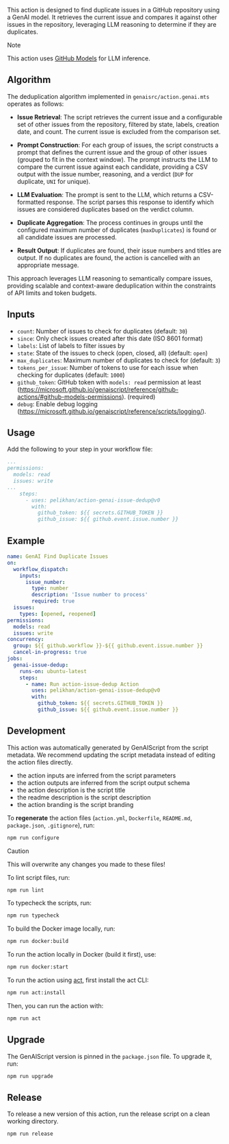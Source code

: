 This action is designed to find duplicate issues in a GitHub repository using a GenAI model. It retrieves the current issue and compares it against other issues in the repository, leveraging LLM reasoning to determine if they are duplicates.

> [!NOTE]
> This action uses [GitHub Models](https://github.com/models) for LLM inference.


## Algorithm

The deduplication algorithm implemented in `genaisrc/action.genai.mts` operates as follows:

- **Issue Retrieval**: The script retrieves the current issue and a configurable set of other issues from the repository, filtered by state, labels, creation date, and count. The current issue is excluded from the comparison set.

- **Prompt Construction**: For each group of issues, the script constructs a prompt that defines the current issue and the group of other issues (grouped to fit in the context window). The prompt instructs the LLM to compare the current issue against each candidate, providing a CSV output with the issue number, reasoning, and a verdict (`DUP` for duplicate, `UNI` for unique).

- **LLM Evaluation**: The prompt is sent to the LLM, which returns a CSV-formatted response. The script parses this response to identify which issues are considered duplicates based on the verdict column.

- **Duplicate Aggregation**: The process continues in groups until the configured maximum number of duplicates (`maxDuplicates`) is found or all candidate issues are processed.

- **Result Output**: If duplicates are found, their issue numbers and titles are output. If no duplicates are found, the action is cancelled with an appropriate message.

This approach leverages LLM reasoning to semantically compare issues, providing scalable and context-aware deduplication within the constraints of API limits and token budgets.

## Inputs

- `count`: Number of issues to check for duplicates (default: `30`)
- `since`: Only check issues created after this date (ISO 8601 format)
- `labels`: List of labels to filter issues by
- `state`: State of the issues to check (open, closed, all) (default: `open`)
- `max_duplicates`: Maximum number of duplicates to check for (default: `3`)
- `tokens_per_issue`: Number of tokens to use for each issue when checking for duplicates (default: `1000`)
- `github_token`: GitHub token with `models: read` permission at least (https://microsoft.github.io/genaiscript/reference/github-actions/#github-models-permissions). (required)
- `debug`: Enable debug logging (https://microsoft.github.io/genaiscript/reference/scripts/logging/).

## Usage

Add the following to your step in your workflow file:

```yaml
...
permissions:
  models: read
  issues: write
...
    steps:
      - uses: pelikhan/action-genai-issue-dedup@v0
        with:
          github_token: ${{ secrets.GITHUB_TOKEN }}
          github_issue: ${{ github.event.issue.number }}
```

## Example

```yaml
name: GenAI Find Duplicate Issues
on:
  workflow_dispatch:
    inputs:
      issue_number:
        type: number
        description: 'Issue number to process'
        required: true
  issues:
    types: [opened, reopened]
permissions:
  models: read
  issues: write
concurrency:
  group: ${{ github.workflow }}-${{ github.event.issue.number }}
  cancel-in-progress: true
jobs:
  genai-issue-dedup:
    runs-on: ubuntu-latest
    steps:
      - name: Run action-issue-dedup Action
        uses: pelikhan/action-genai-issue-dedup@v0
        with:
          github_token: ${{ secrets.GITHUB_TOKEN }}
          github_issue: ${{ github.event.issue.number }}
```

## Development

This action was automatically generated by GenAIScript from the script metadata.
We recommend updating the script metadata instead of editing the action files directly.

- the action inputs are inferred from the script parameters
- the action outputs are inferred from the script output schema
- the action description is the script title
- the readme description is the script description
- the action branding is the script branding

To **regenerate** the action files (`action.yml`, `Dockerfile`, `README.md`, `package.json`, `.gitignore`), run:

```bash
npm run configure
```

> [!CAUTION]
> This will overwrite any changes you made to these files!

To lint script files, run:

```bash
npm run lint
```

To typecheck the scripts, run:
```bash
npm run typecheck
```

To build the Docker image locally, run:
```bash
npm run docker:build
```

To run the action locally in Docker (build it first), use:
```bash
npm run docker:start
```

To run the action using [act](https://nektosact.com/), first install the act CLI:

```bash
npm run act:install
```

Then, you can run the action with:

```bash
npm run act
```

## Upgrade

The GenAIScript version is pinned in the `package.json` file. To upgrade it, run:

```bash
npm run upgrade
```

## Release

To release a new version of this action, run the release script on a clean working directory.

```bash
npm run release
```
